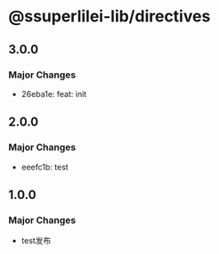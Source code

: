 # @ssuperlilei-lib/directives

## 3.0.0

### Major Changes

- 26eba1e: feat: init

## 2.0.0

### Major Changes

- eeefc1b: test

## 1.0.0

### Major Changes

- test发布
